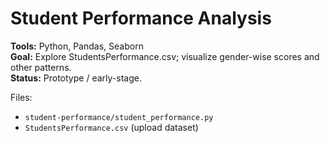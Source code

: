 # Student Performance Analysis

**Tools:** Python, Pandas, Seaborn  
**Goal:** Explore StudentsPerformance.csv; visualize gender-wise scores and other patterns.  
**Status:** Prototype / early-stage.

Files:
- `student-performance/student_performance.py`
- `StudentsPerformance.csv` (upload dataset)
